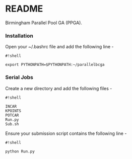 # README #

Birmingham Parallel Pool GA (PPGA).

### Installation ###

Open your ~/.bashrc file and add the following line - 

```
#!shell

export PYTHONPATH=$PYTHONPATH:~/parallelbcga
```

### Serial Jobs ###

Create a new directory and add the following files - 

```
#!shell

INCAR
KPOINTS
POTCAR 
Run.py
Sub.sh
```

Ensure your submission script contains the following line - 

```
#!shell

python Run.py
```